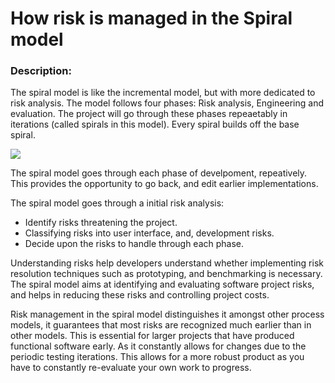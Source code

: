 # How risk is managed in the Spiral model

### Description:
The spiral model is like the incremental model, but with more dedicated to risk analysis. The model follows four phases: Risk analysis, Engineering and evaluation. The project will go through these phases repeaetably in iterations (called spirals in this model). Every spiral builds off the base spiral.

![](https://i.imgur.com/rinTPGA.png)

The spiral model goes through each phase of develpoment, repeatively. This provides the opportunity to go back, and edit earlier implementations. 

The spiral model goes through a initial risk analysis:
- Identify risks threatening the project.
- Classifying risks into user interface, and, development risks.
- Decide upon the risks to handle through each phase. 

Understanding risks help developers understand whether implementing risk resolution techniques such as prototyping, and benchmarking is necessary. The spiral model aims at identifying and evaluating software project risks, and helps in reducing these risks and controlling project costs. 

Risk management in the spiral model distinguishes it amongst other process models, it guarantees that most risks are recognized much earlier than in other models. This is essential for larger projects that have produced functional software early. As it constantly allows for changes due to the periodic testing iterations. This allows for a more robust product as you have to constantly re-evaluate your own work to progress. 




